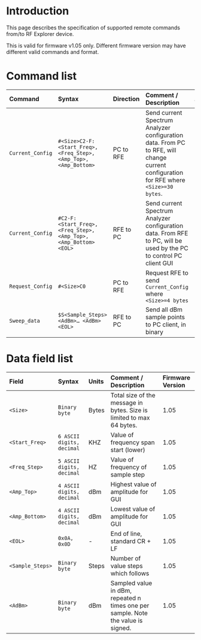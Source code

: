 # Introduction #

This page describes the specification of supported remote commands from/to RF Explorer device.

This is valid for firmware v1.05 only. Different firmware version may have different valid commands and format.

# Command list #

| **Command** | **Syntax** | **Direction** | **Comment / Description** | **Firmware Version** |
|:------------|:-----------|:--------------|:--------------------------|:---------------------|
| `Current_Config` | `#<Size>C2-F:<Start_Freq>, <Freq_Step>, <Amp_Top>, <Amp_Bottom>` | PC to RFE | Send current Spectrum Analyzer configuration data. From PC to RFE, will change current configuration for RFE where `<Size>=30 bytes`. | 1.05 |
| `Current_Config` | `#C2-F:<Start_Freq>, <Freq_Step>, <Amp_Top>, <Amp_Bottom> <EOL>` | RFE to PC | Send current Spectrum Analyzer configuration data. From RFE to PC, will be used by the PC to control PC client GUI | 1.05 |
| `Request_Config` | `#<Size>C0` | PC to RFE | Request RFE to send `Current_Config` where `<Size>=4 bytes` | 1.05 |
| `Sweep_data` | `$S<Sample_Steps> <AdBm>… <AdBm> <EOL>` | RFE to PC | Send all dBm sample points to PC client, in binary | 1.05 |

# Data field list #

| **Field** | **Syntax** | **Units** | **Comment / Description** | **Firmware Version** |
|:----------|:-----------|:----------|:--------------------------|:---------------------|
| `<Size>` | `Binary byte` | Bytes | Total size of the message in bytes. Size is limited to max 64 bytes. | 1.05 |
| `<Start_Freq>` | `6 ASCII digits, decimal` | KHZ | Value of frequency span start (lower) | 1.05 |
| `<Freq_Step>` | `5 ASCII digits, decimal` | HZ | Value of frequency of sample step | 1.05 |
| `<Amp_Top>` | `4 ASCII digits, decimal` | dBm | Highest value of amplitude for GUI | 1.05 |
| `<Amp_Bottom>` | `4 ASCII digits, decimal` | dBm | Lowest value of amplitude for GUI | 1.05 |
| `<EOL>` | `0x0A, 0x0D` | - | End of line, standard CR + LF | 1.05 |
| `<Sample_Steps>` | `Binary byte` | Steps | Number of value steps which follows | 1.05 |
| `<AdBm>` | `Binary byte` | dBm | Sampled value in dBm, repeated n times one per sample. Note the value is signed. | 1.05 |